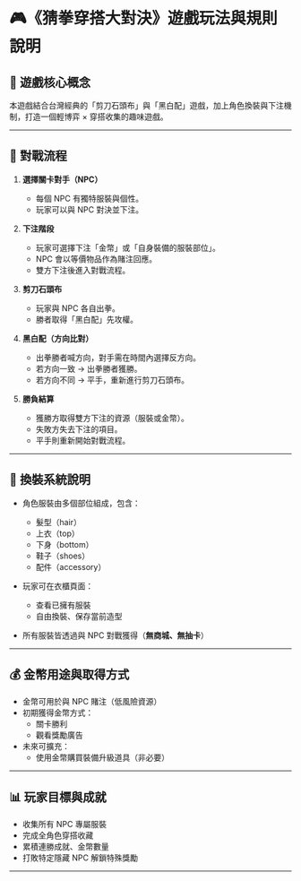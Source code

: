 # 🎮《猜拳穿搭大對決》遊戲玩法與規則說明

## 🧠 遊戲核心概念

本遊戲結合台灣經典的「剪刀石頭布」與「黑白配」遊戲，加上角色換裝與下注機制，打造一個輕博弈 × 穿搭收集的趣味遊戲。

---

## 🔁 對戰流程

1. **選擇關卡對手（NPC）**

   - 每個 NPC 有獨特服裝與個性。
   - 玩家可以與 NPC 對決並下注。

2. **下注階段**

   - 玩家可選擇下注「金幣」或「自身裝備的服裝部位」。
   - NPC 會以等價物品作為賭注回應。
   - 雙方下注後進入對戰流程。

3. **剪刀石頭布**

   - 玩家與 NPC 各自出拳。
   - 勝者取得「黑白配」先攻權。

4. **黑白配（方向比對）**

   - 出拳勝者喊方向，對手需在時間內選擇反方向。
   - 若方向一致 → 出拳勝者獲勝。
   - 若方向不同 → 平手，重新進行剪刀石頭布。

5. **勝負結算**
   - 獲勝方取得雙方下注的資源（服裝或金幣）。
   - 失敗方失去下注的項目。
   - 平手則重新開始對戰流程。

---

## 🎽 換裝系統說明

- 角色服裝由多個部位組成，包含：

  - 髮型（hair）
  - 上衣（top）
  - 下身（bottom）
  - 鞋子（shoes）
  - 配件（accessory）

- 玩家可在衣櫃頁面：

  - 查看已擁有服裝
  - 自由換裝、保存當前造型

- 所有服裝皆透過與 NPC 對戰獲得（**無商城、無抽卡**）

---

## 💰 金幣用途與取得方式

- 金幣可用於與 NPC 賭注（低風險資源）
- 初期獲得金幣方式：
  - 關卡勝利
  - 觀看獎勵廣告
- 未來可擴充：
  - 使用金幣購買裝備升級道具（非必要）

---

## 📊 玩家目標與成就

- 收集所有 NPC 專屬服裝
- 完成全角色穿搭收藏
- 累積連勝成就、金幣數量
- 打敗特定隱藏 NPC 解鎖特殊獎勵

---
